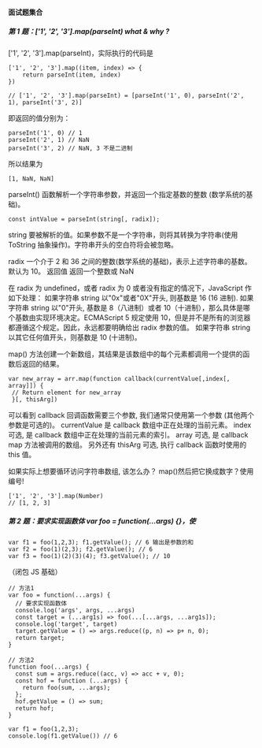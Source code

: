 #### 面试题集合

##### 第 1 题：['1', '2', '3'].map(parseInt) what & why ?

['1', '2', '3'].map(parseInt)，实际执行的代码是

```
['1', '2', '3'].map((item, index) => {
	return parseInt(item, index)
})

// ['1', '2', '3'].map(parseInt) = [parseInt('1', 0), parseInt('2', 1), parseInt('3', 2)]
```

即返回的值分别为：

```
parseInt('1', 0) // 1
parseInt('2', 1) // NaN
parseInt('3', 2) // NaN, 3 不是二进制
```

所以结果为

```
[1, NaN, NaN]
```

parseInt() 函数解析一个字符串参数，并返回一个指定基数的整数 (数学系统的基础)。

```
const intValue = parseInt(string[, radix]);
```

string 要被解析的值。如果参数不是一个字符串，则将其转换为字符串(使用 ToString 抽象操作)。字符串开头的空白符将会被忽略。

radix 一个介于 2 和 36 之间的整数(数学系统的基础)，表示上述字符串的基数。默认为 10。
返回值 返回一个整数或 NaN

在 radix 为 undefined，或者 radix 为 0 或者没有指定的情况下，JavaScript 作如下处理：
如果字符串 string 以"0x"或者"0X"开头, 则基数是 16 (16 进制).
如果字符串 string 以"0"开头, 基数是 8（八进制）或者 10（十进制），那么具体是哪个基数由实现环境决定。ECMAScript 5 规定使用 10，但是并不是所有的浏览器都遵循这个规定。因此，永远都要明确给出 radix 参数的值。
如果字符串 string 以其它任何值开头，则基数是 10 (十进制)。

map() 方法创建一个新数组，其结果是该数组中的每个元素都调用一个提供的函数后返回的结果。

```
var new_array = arr.map(function callback(currentValue[,index[, array]]) {
 // Return element for new_array
 }[, thisArg])
```

可以看到 callback 回调函数需要三个参数, 我们通常只使用第一个参数 (其他两个参数是可选的)。
currentValue 是 callback 数组中正在处理的当前元素。
index 可选, 是 callback 数组中正在处理的当前元素的索引。
array 可选, 是 callback map 方法被调用的数组。
另外还有 thisArg 可选, 执行 callback 函数时使用的 this 值。

如果实际上想要循环访问字符串数组, 该怎么办？ map()然后把它换成数字？使用编号!

```
['1', '2', '3'].map(Number)
// [1, 2, 3]
```

##### 第 2 题：要求实现函数体 var foo = function(...args) {}，使

```
var f1 = foo(1,2,3); f1.getValue(); // 6 输出是参数的和
var f2 = foo(1)(2,3); f2.getValue(); // 6
var f3 = foo(1)(2)(3)(4); f3.getValue(); // 10
```

（闭包 JS 基础）

```
// 方法1
var foo = function(...args) {
  // 要求实现函数体
  console.log('args', args, ...args)
  const target = (...arg1s) => foo(...[...args, ...arg1s]);
  console.log('target', target)
  target.getValue = () => args.reduce((p, n) => p+ n, 0);
  return target;
}

// 方法2
function foo(...args) {
  const sum = args.reduce((acc, v) => acc + v, 0);
  const hof = function (...args) {
    return foo(sum, ...args);
  };
  hof.getValue = () => sum;
  return hof;
}

var f1 = foo(1,2,3);
console.log(f1.getValue()) // 6

```

